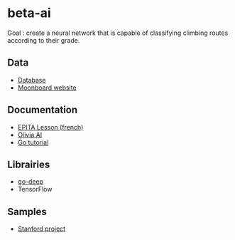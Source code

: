 # beta-ai

Goal : create a neural network that is capable of classifying climbing routes according to their grade.

## Data

- [Database](https://github.com/Hurricane86/Moonboard.Android.App/issues/1)
- [Moonboard website](https://moonboard.com/Problems/Index)

## Documentation

- [EPITA Lesson (french)](https://www.lrde.epita.fr/~sigoure/cours_ReseauxNeurones.pdf)
- [Olivia AI](https://github.com/olivia-ai/the-math-behind-a-neural-network/blob/master/full-document.pdf)
- [Go tutorial](https://sausheong.github.io/posts/how-to-build-a-simple-artificial-neural-network-with-go/)

## Librairies

- [go-deep](https://github.com/patrikeh/go-deep)
- TensorFlow

## Samples

- [Stanford project](http://cs229.stanford.edu/proj2017/final-reports/5232206.pdf) 
